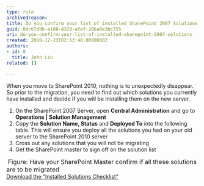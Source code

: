 ```yaml
---
type: rule
archivedreason: 
title: Do you confirm your list of installed SharePoint 2007 Solutions
guid: 8dc67ddb-a180-4320-afef-206a8e3bc755
uri: do-you-confirm-your-list-of-installed-sharepoint-2007-solutions
created: 2010-12-23T02:53:48.0000000Z
authors:
- id: 8
  title: John Liu
related: []

---
```




  <p>When you move to SharePoint 2010, nothing is to unexpectedly disappear. So prior to the migration, you need to find out which solutions you currently have installed and decide if you will be installing them on the new server.</p>
<ol>
    <li>On the SharePoint 2007 Server, open <b>Central Administration</b> and go to <b>Operations | Solution Management</b></li>
    <li>Copy the <b>Solution Name, Status</b> and <b>Deployed To</b> into the following table. This will ensure you deploy all the solutions you had on your old server to the SharePoint 2010 server</li>
    <li>Cross out any solutions that you will not be migrating</li>
    <li>Get the SharePoint master to sign off on the solution list</li>
</ol>
<img alt="" src="/ITAndNetworking/SharePointMigration/PublishingImages/MigrateSolutionsList.png" /> <font class="ms-rteCustom-FigureNormal" size="+0">Figure&#58; Have your SharePoint Master confirm if all these solutions are to be migrated</font>
<div class="ms-rteCustom-SSW-Only"><a href="file&#58;//intranet.ssw.com.au/DavWWWRoot/SysAdmin/SharedDocuments/SharePoint/Document-DoYouConfirmYourListOfInstalledSharePoint2007Solutions.docx">Download the “Installed Solutions Checklist”</a> </div>
<p>&#160;</p>

<br><excerpt class='endintro'></excerpt><br>



